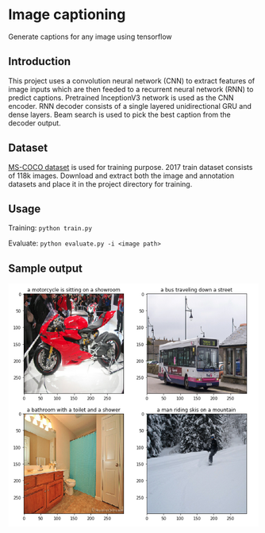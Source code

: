 # Image captioning
Generate captions for any image using tensorflow

## Introduction
This project uses a convolution neural network (CNN) to extract features of image inputs which are then feeded to a recurrent neural network (RNN) to predict captions. 
Pretrained InceptionV3 network is used as the CNN encoder. RNN decoder consists of a single layered unidirectional GRU and dense layers. Beam search is used to pick the best caption from the decoder output.

## Dataset
[MS-COCO dataset](http://cocodataset.org/) is used for training purpose. 2017 train dataset consists of 118k images. Download and extract both the image and annotation datasets and place it in the project directory for training.

## Usage
Training: ```python train.py```

Evaluate: ```python evaluate.py -i <image path>```

## Sample output
![sample output](sample/sample_output.png)
